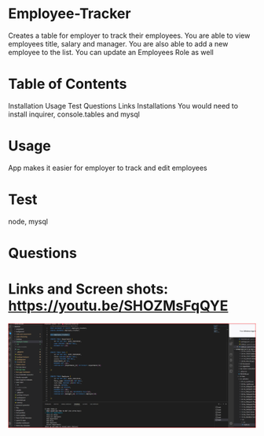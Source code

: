 # Employee-Tracker

Creates a table for employer to track their employees. You are able to view employees title, salary and manager. You are also able to add a new employee to the list. You can update an Employees Role as well

# Table of Contents

Installation
Usage
Test
Questions
Links
Installations
You would need to install inquirer, console.tables and mysql

# Usage

App makes it easier for employer to track and edit employees

# Test

node, mysql

# Questions

# Links and Screen shots: https://youtu.be/SHOZMsFqQYE

![alt text](./asset/Tracker1.png)

